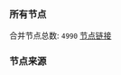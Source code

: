 ### 所有节点
合并节点总数: `4990`
[节点链接](https://github.com/rzhy1/33/raw/master/sub/sub_merge_base64.txt)

### 节点来源
